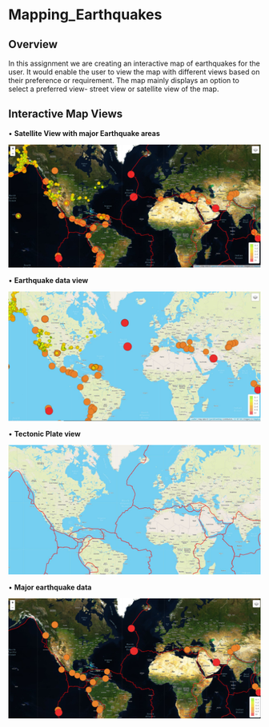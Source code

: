 # Mapping_Earthquakes

## Overview
In this assignment we are creating an interactive map of earthquakes for the user. It would enable the user to view the map with different views based on their preference or requirement. The map mainly displays an option to select a preferred view- street view or satellite view of the map.

## Interactive Map Views

•	**Satellite View with major Earthquake areas**

![This is an image]( https://github.com/Josna-Aykkara/Mapping_Earthquakes/blob/main/Earthquake_Challenge/images/map.JPG)

•	**Earthquake data view**

![This is an image]( https://github.com/Josna-Aykkara/Mapping_Earthquakes/blob/main/Earthquake_Challenge/images/earthquake%20data.JPG)

•	**Tectonic Plate view**

![This is an image]( https://github.com/Josna-Aykkara/Mapping_Earthquakes/blob/main/Earthquake_Challenge/images/tectonic%20plate%20data.JPG)

•	**Major earthquake data**

![This is an image]( https://github.com/Josna-Aykkara/Mapping_Earthquakes/blob/main/Earthquake_Challenge/images/majorearthquake.JPG)
